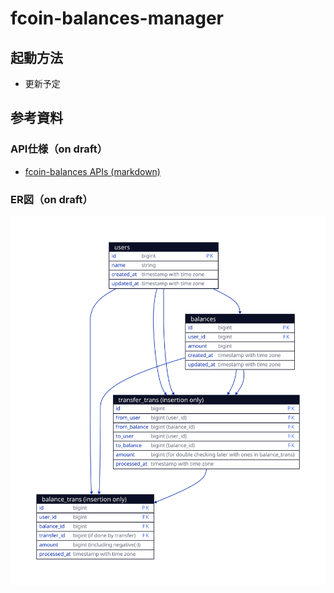 # fcoin-balances-manager

## 起動方法

- 更新予定

## 参考資料

### API仕様（on draft）

- [fcoin-balances APIs (markdown)](/reference/fcoin-balances.md)

### ER図（on draft）

![ER Diagram on draft](/reference/ER_draft.svg "ER Diagram on draft")
